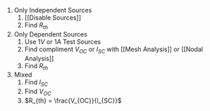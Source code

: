 1. Only Independent Sources
	1. [[Disable Sources]]
	2. Find $R_{th}$
2. Only Dependent Sources
	1. Use $1V$ or $1A$ Test Sources
	2. Find compliment $V_{OC}$ or $I_{SC}$ with [[Mesh Analysis]] or [[Nodal Analysis]]
	3. Find $R_{th}$
3. Mixed
	1. Find $I_{SC}$
	2. Find $V_{OC}$
	3. $R_{th} = \frac{V_{OC}}{I_{SC}}$
